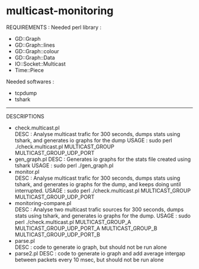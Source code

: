 multicast-monitoring
====================
REQUIREMENTS :
Needed perl library :

- GD::Graph
- GD::Graph::lines
- GD::Graph::colour
- GD::Graph::Data
- IO::Socket::Multicast
- Time::Piece

Needed softwares :
- tcpdump
- tshark

------------------------------
DESCRIPTIONS 

- check.multicast.pl  
	DESC : Analyse multicast trafic for 300 seconds, dumps stats using tshark, and generates io graphs for the dump
	USAGE : sudo perl ./check.multicast.pl MULTICAST_GROUP MULTICAST_GROUP_UDP_PORT
- gen_graph.pl 
	DESC : Generates io graphs for the stats file created using tshark
	USAGE : sudo perl ./gen_graph.pl
- monitor.pl  
	DESC : Analyse multicast trafic for 300 seconds, dumps stats using tshark, and generates io graphs for the dump, and keeps doing until interrupted.
	USAGE : sudo perl ./check.multicast.pl MULTICAST_GROUP MULTICAST_GROUP_UDP_PORT
- monitoring-compare.pl  
	DESC : Analyse two multicast trafic sources for 300 seconds, dumps stats using tshark, and generates io graphs for the dump.
	USAGE : sudo perl ./check.multicast.pl MULTICAST_GROUP_A MULTICAST_GROUP_UDP_PORT_A MULTICAST_GROUP_B MULTICAST_GROUP_UDP_PORT_B
- parse.pl  
	DESC : code to generate io graph, but should not be run alone
- parse2.pl
	DESC : code to generate io graph and add average intergap between packets every 10 msec, but should not be run alone